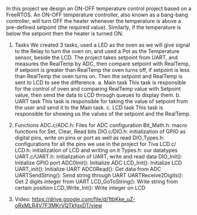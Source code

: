In this project we design an ON-OFF temperature control project based on a FreeRTOS. An ON-OFF temperature controller, also known as a bang-bang controller, will turn OFF the heater whenever the temperature is above a pre-defined setpoint (the required value). Similarly, if the temperature is below the setpoint then the heater is turned ON.
1. Tasks
We created 3 tasks, used a LED as the oven as we will give signal to the Relay to turn the oven on, and used a Pot as the Temperature sensor, beside the LCD.
The project takes setpoint from UART, and measures the RealTemp by ADC, then compare setpoint with RealTemp, if setpoint is greater than RealTemp the oven turns off, if setpoint is less than RealTemp the oven turns on. Then the setpoint and RealTemp is sent to LCD to see the difference.
a. Main task
This task is responsible for the control of oven and comparing RealTemp value with Setpoint value, then send the data to LCD through queues to display them.
b. UART task
This task is responsible for taking the value of setpoint from the user and send it to the Main task.
c. LCD task
This task is responsible for showing us the values of the setpoint and the RealTemp.


2. Functions
ADC.c/ADC.h: Files for ADC configuration
Bit_Math.h: macro functions for Set, Clear, Read bits
DIO.c/DIO.h: initialization of GPIO as digital pins, write on pins or port as well as read
DIO_Types.h: configurations for all the pins we use in the project for Tiva
LCD.c/ LCD.h: initialization of LCD and writing on it
Types.h: our datatypes
UART.c/UART.h: initialization of UART, write and read data
DIO_Init(): Initialize GPIO port
ADC0Init(): Initialize ADC
LCD_Init(): Initialize LCD
UART_init(): Initialize UART
ADC0Read(): Get data from ADC
UARTSendString(): Send string through UART
UARTReceive2Digits(): Get 2 digits integer from UART
LCD_GoToString(): Write string from certain position
LCD_Write_Int(): Write integer on LCD
5. Video: https://drive.google.com/file/d/1tbKke_uZ-oRxMLR4V7F3MKrVQTkfgxDT/view
